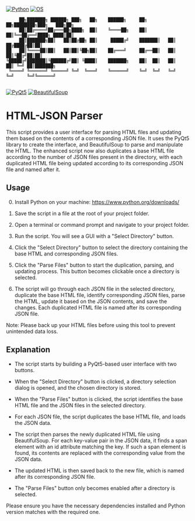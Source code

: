 [![Python](https://img.shields.io/badge/Python-3.8-blue.svg)](https://www.python.org/)
[![OS](https://img.shields.io/badge/OS-Windows%20%7C%20MacOS%20%7C%20Linux-informational.svg)](https://www.python.org/)
```
     ██╗███████╗ ██████╗ ███╗   ██╗    ██████╗     ██╗  ██╗████████╗███╗   ███╗██╗     
     ██║██╔════╝██╔═══██╗████╗  ██║    ╚════██╗    ██║  ██║╚══██╔══╝████╗ ████║██║     
     ██║███████╗██║   ██║██╔██╗ ██║     █████╔╝    ███████║   ██║   ██╔████╔██║██║     
██   ██║╚════██║██║   ██║██║╚██╗██║    ██╔═══╝     ██╔══██║   ██║   ██║╚██╔╝██║██║     
╚█████╔╝███████║╚██████╔╝██║ ╚████║    ███████╗    ██║  ██║   ██║   ██║ ╚═╝ ██║███████╗
 ╚════╝ ╚══════╝ ╚═════╝ ╚═╝  ╚═══╝    ╚══════╝    ╚═╝  ╚═╝   ╚═╝   ╚═╝     ╚═╝╚══════╝
                                                                                       
```
[![PyQt5](https://img.shields.io/badge/PyQt5-5.15.2-blue.svg)](https://pypi.org/project/PyQt5/)
[![BeautifulSoup](https://img.shields.io/badge/BeautifulSoup-4.9.3-blue.svg)](https://pypi.org/project/beautifulsoup4/)

# HTML-JSON Parser

This script provides a user interface for parsing HTML files and updating them based on the contents of a corresponding JSON file. It uses the PyQt5 library to create the interface, and BeautifulSoup to parse and manipulate the HTML. The enhanced script now also duplicates a base HTML file according to the number of JSON files present in the directory, with each duplicated HTML file being updated according to its corresponding JSON file and named after it.

## Usage

0. Install Python on your machine: https://www.python.org/downloads/

1. Save the script in a file at the root of your project folder.

2. Open a terminal or command prompt and navigate to your project folder.

3. Run the script. You will see a GUI with a "Select Directory" button.

4. Click the "Select Directory" button to select the directory containing the base HTML and corresponding JSON files.

5. Click the "Parse Files" button to start the duplication, parsing, and updating process. This button becomes clickable once a directory is selected.

6. The script will go through each JSON file in the selected directory, duplicate the base HTML file, identify corresponding JSON files, parse the HTML, update it based on the JSON contents, and save the changes. Each duplicated HTML file is named after its corresponding JSON file.

Note: Please back up your HTML files before using this tool to prevent unintended data loss.

## Explanation

- The script starts by building a PyQt5-based user interface with two buttons.

- When the "Select Directory" button is clicked, a directory selection dialog is opened, and the chosen directory is stored.

- When the "Parse Files" button is clicked, the script identifies the base HTML file and the JSON files in the selected directory.

- For each JSON file, the script duplicates the base HTML file, and loads the JSON data.

- The script then parses the newly duplicated HTML file using BeautifulSoup. For each key-value pair in the JSON data, it finds a span element with an id attribute matching the key. If such a span element is found, its contents are replaced with the corresponding value from the JSON data.

- The updated HTML is then saved back to the new file, which is named after its corresponding JSON file.

- The "Parse Files" button only becomes enabled after a directory is selected.

Please ensure you have the necessary dependencies installed and Python version matches with the required one.

